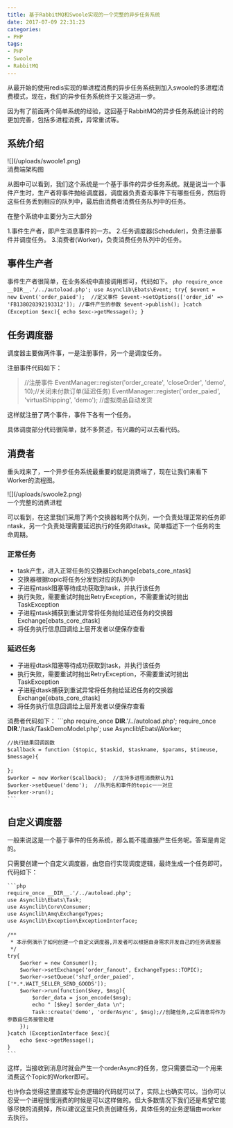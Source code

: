```yaml
---
title: 基于RabbitMQ和Swoole实现的一个完整的异步任务系统
date: 2017-07-09 22:31:23
categories:
- PHP
tags:
- PHP
- Swoole
- RabbitMQ
---
```

 

从最开始的使用redis实现的单进程消费的异步任务系统到加入swoole的多进程消费模式，现在，我们的异步任务系统终于又能迈进一步。

因为有了前面两个简单系统的经验，这回基于RabbitMQ的异步任务系统设计的的更加完善，包括多进程消费，异常重试等。

## 系统介绍

<div class="image-package">
![](/uploads/swoole1.png)
<div class="image-caption">消费端架构图</div>
</div>

从图中可以看到，我们这个系统是一个基于事件的异步任务系统。就是说当一个事件产生时，生产者将事件抛给调度器，调度器负责查询事件下有哪些任务，然后将这些任务丢到相应的队列中，最后由消费者消费任务队列中的任务。

在整个系统中主要分为三大部分

1.事件生产者，即产生消息事件的一方。
2.任务调度器(Scheduler)，负责注册事件并调度任务。
3.消费者(Worker)，负责消费任务队列中的任务。

## 事件生产者

事件生产者很简单，在业务系统中直接调用即可，代码如下。
    ```php
    require_once __DIR__.'/../autoload.php';
    use Asynclib\Ebats\Event;
    try{
        $event = new Event('order_paied');  //定义事件
        $event->setOptions(['order_id' => 'FB138020392193312']); //事件产生的参数
        $event->publish();
    }catch (Exception $exc){
        echo $exc->getMessage();
    }
	```
## 任务调度器

调度器主要做两件事，一是注册事件，另一个是调度任务。

注册事件代码如下：

 >   //注册事件
    EventManager::register('order_create', 'closeOrder', 'demo', 10);//关闭未付款订单(延迟任务)
 >   EventManager::register('order_paied', 'virtualShipping', 'demo'); //虚拟商品自动发货

这样就注册了两个事件，事件下各有一个任务。

具体调度部分代码很简单，就不多赘述，有兴趣的可以去看代码。

 ## 消费者

重头戏来了，一个异步任务系统最重要的就是消费端了，现在让我们来看下Worker的流程图。
	

<div class="image-package">
    ![](/uploads/swoole2.png)
    <div class="image-caption">一个完整的消费进程</div>
</div>

可以看到，在这里我们采用了两个交换器和两个队列，一个负责处理正常的任务即ntask，另一个负责处理需要延迟执行的任务即dtask。简单描述下一个任务的生命周期。

### 正常任务

- task产生，进入正常任务的交换器Exchange[ebats_core_ntask]
- 交换器根据topic将任务分发到对应的队列中
- 子进程ntask阻塞等待成功获取到task，并执行该任务
- 执行失败，需要重试时抛出RetryException，不需要重试时抛出TaskException
- 子进程ntask捕获到重试异常将任务抛给延迟任务的交换器Exchange[ebats_core_dtask]
- 将任务执行信息回调给上层开发者以便保存查看

### 延迟任务

- 子进程dtask阻塞等待成功获取到task，并执行该任务
- 执行失败，需要重试时抛出RetryException，不需要重试时抛出TaskException
- 子进程dtask捕获到重试异常将任务抛给延迟任务的交换器Exchange[ebats_core_dtask]
- 将任务执行信息回调给上层开发者以便保存查看

消费者代码如下：
    ```php
    require_once __DIR__.'/../autoload.php';
    require_once __DIR__.'/task/TaskDemoModel.php';
    use Asynclib\Ebats\Worker;

    //执行结果回调函数
    $callback = function ($topic, $taskid, $taskname, $params, $timeuse, $message){

    };
    $worker = new Worker($callback);  //支持多进程消费默认为1
    $worker->setQueue('demo');  //队列名和事件的topic一一对应
    $worker->run();
	```
## 自定义调度器

一般来说这是一个基于事件的任务系统，那么能不能直接产生任务呢。答案是肯定的。

只需要创建一个自定义调度器，由您自行实现调度逻辑，最终生成一个任务即可。代码如下：

    ```php
    require_once __DIR__.'/../autoload.php';
    use Asynclib\Ebats\Task;
    use Asynclib\Core\Consumer;
    use Asynclib\Amq\ExchangeTypes;
    use Asynclib\Exception\ExceptionInterface;

    /** 
     * 本示例演示了如何创建一个自定义调度器,开发者可以根据自身需求开发自己的任务调度器
     */
    try{
        $worker = new Consumer();
        $worker->setExchange('order_fanout', ExchangeTypes::TOPIC);
        $worker->setQueue('shzf_order_paied', ['*.*.WAIT_SELLER_SEND_GOODS']);
        $worker->run(function($key, $msg){
            $order_data = json_encode($msg);
            echo " [$key] $order_data \n";
            Task::create('demo', 'orderAsync', $msg);//创建任务,之后消息将作为参数由任务接管处理
        });
    }catch (ExceptionInterface $exc){
        echo $exc->getMessage();
    }
	```
这样，当接收到消息时就会产生一个orderAsync的任务，您只需要启动一个用来消费这个Topic的Worker即可。

也许你会觉得这里直接写业务逻辑的代码就可以了，实际上也确实可以。当你可以忍受一个进程慢慢消费的时候是可以这样做的。但大多数情况下我们还是希望它能够尽快的消费掉，所以建议这里只负责创建任务，具体任务的业务逻辑由worker去执行。